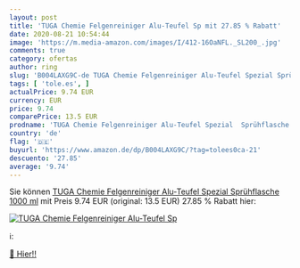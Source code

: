 ```yaml
---
layout: post
title: 'TUGA Chemie Felgenreiniger Alu-Teufel Sp mit 27.85 % Rabatt'
date: 2020-08-21 10:54:44
image: 'https://m.media-amazon.com/images/I/412-16OaNFL._SL200_.jpg'
comments: true
category: ofertas
author: ring
slug: 'B004LAXG9C-de TUGA Chemie Felgenreiniger Alu-Teufel Spezial Sprühflasche...'
tags: [ 'tole.es', ]
actualPrice: 9.74 EUR
currency: EUR
price: 9.74
comparePrice: 13.5 EUR
prodname: 'TUGA Chemie Felgenreiniger Alu-Teufel Spezial  Sprühflasche  1000 ml'
country: 'de'
flag: '🇩🇪'
buyurl: 'https://www.amazon.de/dp/B004LAXG9C/?tag=tolees0ca-21'
descuento: '27.85'
average: '9.74'
---
```


Sie können [TUGA Chemie Felgenreiniger Alu-Teufel Spezial  Sprühflasche  1000 ml](https://www.amazon.de/dp/B004LAXG9C/?tag=tolees0ca-21) mit Preis 9.74 EUR (original: 13.5 EUR) 27.85 % Rabatt hier:

[![TUGA Chemie Felgenreiniger Alu-Teufel Sp](https://m.media-amazon.com/images/I/412-16OaNFL._SL200_.jpg)](https://www.amazon.de/dp/B004LAXG9C/?tag=tolees0ca-21)

ℹ️:


[🛒 Hier!!](https://www.amazon.de/dp/B004LAXG9C/?tag=tolees0ca-21)
